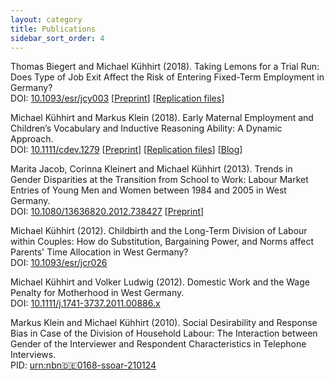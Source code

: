 ```yaml
---
layout: category
title: Publications
sidebar_sort_order: 4
---
```


Thomas Biegert and Michael Kühhirt (2018). Taking Lemons for a Trial Run: Does Type of Job Exit Affect the Risk of Entering Fixed-Term Employment in Germany?  
DOI: [10.1093/esr/jcy003](https://doi.org/10.1093/esr/jcy003) [[Preprint](https://osf.io/preprints/socarxiv/zuwat/)] [[Replication files](https://osf.io/nh5u4)]

Michael Kühhirt and Markus Klein (2018). Early Maternal Employment and Children’s Vocabulary and Inductive Reasoning Ability: A Dynamic Approach.  
DOI: [10.1111/cdev.1279](http://onlinelibrary.wiley.com/doi/10.1111/cdev.12796/abstract) [[Preprint](https://osf.io/preprints/socarxiv/brscf)] [[Replication files](https://osf.io/m8trg)] [[Blog](https://theconversation.com/being-a-working-mother-is-not-bad-for-your-children-78439)]

Marita Jacob, Corinna Kleinert and Michael Kühhirt (2013). Trends in Gender Disparities at the Transition from School to Work: Labour Market Entries of Young Men and Women between 1984 and 2005 in West Germany.  
DOI: [10.1080/13636820.2012.738427](https://doi.org/10.1080/13636820.2012.738427) [[Preprint](http://www.mzes.uni-mannheim.de/publications/wp/wp-127.pdf)]

Michael Kühhirt (2012). Childbirth and the Long-Term Division of Labour within Couples: How do Substitution, Bargaining Power, and Norms affect Parents' Time Allocation in West Germany?  
DOI: [10.1093/esr/jcr026](https://doi.org/10.1093/esr/jcr026)

Michael Kühhirt and Volker Ludwig (2012). Domestic Work and the Wage Penalty for Motherhood in West Germany.  
DOI:  [10.1111/j.1741-3737.2011.00886.x](http://onlinelibrary.wiley.com/doi/10.1111/j.1741-3737.2011.00886.x/abstract)

Markus Klein and Michael Kühhirt (2010). Social Desirability and Response Bias in Case of the Division of Household Labour: The Interaction between Gender of the Interviewer and Respondent Characteristics in Telephone Interviews.  
PID: [urn:nbn:de:0168-ssoar-210124](http://nbn-resolving.de/urn:nbn:de:0168-ssoar-210124)
